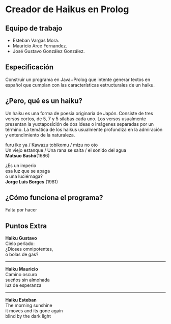 Creador de Haikus en Prolog
===========================
Equipo de trabajo
-----------------
- Esteban Vargas Mora.
- Mauricio Arce Fernandez.
- José Gustavo González González.

Especificación
--------------
Construir un programa en Java+Prolog que intente generar textos en español que cumplan con las características estructurales de un haiku.

¿Pero, qué es un haiku?
-----------------------
Un haiku es una forma de poesía originaria de Japón. Consiste de tres versos cortos, de 5, 7 y 5 sílabas cada uno. Los versos usualmente presentan la yuxtaposición de dos ideas o imágenes separadas por un término. La temática de los haikus 
usualmente profundiza en la admiración y entendimiento de la naturaleza.

furu ike ya / Kawazu tobikomu / mizu no oto </br>
Un viejo estanque / Una rana se salta / el sonido del agua </br>
**Matsuo Bashō**(1686)

¿Es un imperio </br>
esa luz que se apaga </br>
o una luciérnaga? </br>
**Jorge Luis Borges** (1981)

¿Cómo funciona el programa?
---------------------------

Falta por hacer

Puntos Extra
------------

**Haiku Gustavo** </br>
Cielo perlado: </br>
¿Dioses omnipotentes, </br>
o bolas de gas? </br>

------------

**Haiku Mauricio** </br>
Camino oscuro </br>
sueños sin almohada </br>
luz de esperanza </br>

------------

**Haiku Esteban** </br>
The morning sunshine </br>
it moves and its gone again </br>
blind by the dark light </br>
